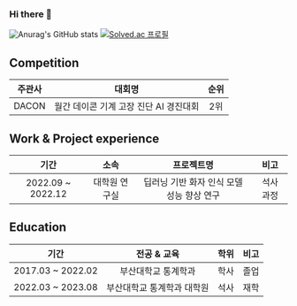 ### Hi there 👋

![Anurag's GitHub stats](https://github-readme-stats.vercel.app/api?username=KeumjaeYoon&show_icons=true&theme=dark)
[![Solved.ac
프로필](http://mazassumnida.wtf/api/v2/generate_badge?boj=dbswjdgus08)](https://solved.ac/dbswjdgus08)
<!--
[![Top Langs](https://github-readme-stats.vercel.app/api/top-langs/?username=KeumjaeYoon)](https://github.com/KeumjaeYoon/github-readme-stats)
-->  
  
## Competition
| 주관사 | 대회명 | 순위 | 
| :------: | :------:| :------:|
| DACON | 월간 데이콘 기계 고장 진단 AI 경진대회	| 2위 |

## Work & Project experience 
| 기간 | 소속 | 프로젝트명 | 비고 |
| :------: | :------: | :------: | :------: |
| 2022.09 ~ 2022.12 | 대학원 연구실 | 딥러닝 기반 화자 인식 모델 성능 향상 연구 | 석사 과정 |

## Education
| 기간 | 전공 & 교육 | 학위 | 비고 |
| :------: | :------: | :------: | :------: |
| 2017.03 ~ 2022.02 | 부산대학교 통계학과 | 학사 | 졸업 |
| 2022.03 ~ 2023.08 | 부산대학교 통계학과 대학원 | 석사 | 재학 |

<!--
**KeumjaeYoon/KeumjaeYoon** is a ✨ _special_ ✨ repository because its `README.md` (this file) appears on your GitHub profile.

Here are some ideas to get you started:

- 🔭 I’m currently working on ...
- 🌱 I’m currently learning ...
- 👯 I’m looking to collaborate on ...
- 🤔 I’m looking for help with ...
- 💬 Ask me about ...
- 📫 How to reach me: ...
- 😄 Pronouns: ...
- ⚡ Fun fact: ...
-->

